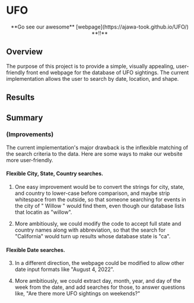 # UFO

<p align="center">
**Go see our awesome** [webpage](https://ajawa-took.github.io/UFO/) **!!**
</p>

## Overview

The purpose of this project is to provide a simple, visually appealing, user-friendly front end webpage for the database of UFO sightings. The current implementation allows the user to search by date, location, and shape.

## Results




## Summary
### (Improvements)

The current implementation's major drawback is the inflexible matching of the search criteria to the data. Here are some ways to make our website more user-friendly.

#### Flexible City, State, Country searches.

1. One easy improvement would be to convert the strings for city, state, and country to lower-case before comparison, and maybe strip whitespace from the outside, so that someone searching for events in the city of " Willow " would find them, even though our database lists that locatin as "willow".

2. More ambitiously, we could modify the code to accept full state and country names along with abbreviation, so that the search for "California" would turn up results whose database state is "ca". 

#### Flexible Date searches.

3. In a different direction, the webpage could be modified to allow other date input formats like "August 4, 2022".

4. More ambitiously, we could extract day, month, year, and day of the week from the date, and add searches for those, to answer questions like, "Are there more UFO sightings on weekends?"


